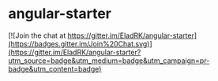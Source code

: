 # angular-starter 

[![Join the chat at https://gitter.im/EladRK/angular-starter](https://badges.gitter.im/Join%20Chat.svg)](https://gitter.im/EladRK/angular-starter?utm_source=badge&utm_medium=badge&utm_campaign=pr-badge&utm_content=badge)
